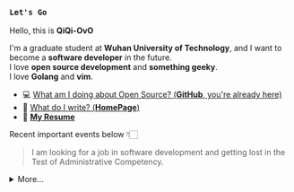 ### `Let's Go`


Hello, this is **QiQi-OvO**

I'm a graduate student at **Wuhan University of Technology**, and I want to become a **software developer** in the future.  
I love **open source development** and **something geeky**.  
I love **Golang** and **vim**.

- 💻  [What am I doing about Open Source? (**GitHub**, you're already here)](https://github.com/QiQi-OvO)
- 💬  [What do I write? (**HomePage**)](https://www.qiqi-note.top/)
- 🏹  [**My Resume**](http://47.92.101.195:7778/resume.pdf)

Recent important events below 👇🏻

> I am looking for a job in software development and getting lost in the Test of Administrative Competency.

<details>
  <summary>More...</summary>
  <img src="https://github-readme-stats.vercel.app/api?username=qiqi-ovo&show_icons=true&count_private=true&theme=dark" />
</details>
